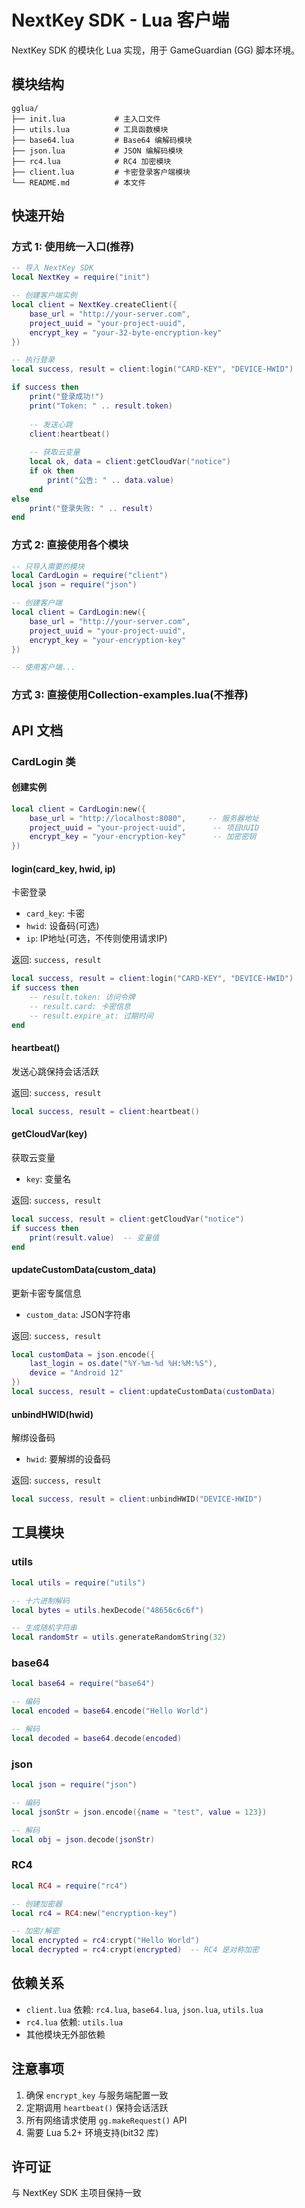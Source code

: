 # NextKey SDK - Lua 客户端

NextKey SDK 的模块化 Lua 实现，用于 GameGuardian (GG) 脚本环境。

## 模块结构

```
gglua/
├── init.lua           # 主入口文件
├── utils.lua          # 工具函数模块
├── base64.lua         # Base64 编解码模块
├── json.lua           # JSON 编解码模块
├── rc4.lua            # RC4 加密模块
├── client.lua         # 卡密登录客户端模块
└── README.md          # 本文件
```

## 快速开始

### 方式 1: 使用统一入口(推荐)

```lua
-- 导入 NextKey SDK
local NextKey = require("init")

-- 创建客户端实例
local client = NextKey.createClient({
    base_url = "http://your-server.com",
    project_uuid = "your-project-uuid",
    encrypt_key = "your-32-byte-encryption-key"
})

-- 执行登录
local success, result = client:login("CARD-KEY", "DEVICE-HWID")

if success then
    print("登录成功!")
    print("Token: " .. result.token)
    
    -- 发送心跳
    client:heartbeat()
    
    -- 获取云变量
    local ok, data = client:getCloudVar("notice")
    if ok then
        print("公告: " .. data.value)
    end
else
    print("登录失败: " .. result)
end
```

### 方式 2: 直接使用各个模块

```lua
-- 只导入需要的模块
local CardLogin = require("client")
local json = require("json")

-- 创建客户端
local client = CardLogin:new({
    base_url = "http://your-server.com",
    project_uuid = "your-project-uuid",
    encrypt_key = "your-encryption-key"
})

-- 使用客户端...
```

### 方式 3: 直接使用Collection-examples.lua(不推荐)

## API 文档

### CardLogin 类

#### 创建实例

```lua
local client = CardLogin:new({
    base_url = "http://localhost:8080",     -- 服务器地址
    project_uuid = "your-project-uuid",      -- 项目UUID
    encrypt_key = "your-encryption-key"      -- 加密密钥
})
```

#### login(card_key, hwid, ip)

卡密登录

- `card_key`: 卡密
- `hwid`: 设备码(可选)
- `ip`: IP地址(可选，不传则使用请求IP)

返回: `success, result`

```lua
local success, result = client:login("CARD-KEY", "DEVICE-HWID")
if success then
    -- result.token: 访问令牌
    -- result.card: 卡密信息
    -- result.expire_at: 过期时间
end
```

#### heartbeat()

发送心跳保持会话活跃

返回: `success, result`

```lua
local success, result = client:heartbeat()
```

#### getCloudVar(key)

获取云变量

- `key`: 变量名

返回: `success, result`

```lua
local success, result = client:getCloudVar("notice")
if success then
    print(result.value)  -- 变量值
end
```

#### updateCustomData(custom_data)

更新卡密专属信息

- `custom_data`: JSON字符串

返回: `success, result`

```lua
local customData = json.encode({
    last_login = os.date("%Y-%m-%d %H:%M:%S"),
    device = "Android 12"
})
local success, result = client:updateCustomData(customData)
```

#### unbindHWID(hwid)

解绑设备码

- `hwid`: 要解绑的设备码

返回: `success, result`

```lua
local success, result = client:unbindHWID("DEVICE-HWID")
```

## 工具模块

### utils

```lua
local utils = require("utils")

-- 十六进制解码
local bytes = utils.hexDecode("48656c6c6f")

-- 生成随机字符串
local randomStr = utils.generateRandomString(32)
```

### base64

```lua
local base64 = require("base64")

-- 编码
local encoded = base64.encode("Hello World")

-- 解码
local decoded = base64.decode(encoded)
```

### json

```lua
local json = require("json")

-- 编码
local jsonStr = json.encode({name = "test", value = 123})

-- 解码
local obj = json.decode(jsonStr)
```

### RC4

```lua
local RC4 = require("rc4")

-- 创建加密器
local rc4 = RC4:new("encryption-key")

-- 加密/解密
local encrypted = rc4:crypt("Hello World")
local decrypted = rc4:crypt(encrypted)  -- RC4 是对称加密
```

## 依赖关系

- `client.lua` 依赖: `rc4.lua`, `base64.lua`, `json.lua`, `utils.lua`
- `rc4.lua` 依赖: `utils.lua`
- 其他模块无外部依赖

## 注意事项

1. 确保 `encrypt_key` 与服务端配置一致
2. 定期调用 `heartbeat()` 保持会话活跃
3. 所有网络请求使用 `gg.makeRequest()` API
4. 需要 Lua 5.2+ 环境支持(bit32 库)

## 许可证

与 NextKey SDK 主项目保持一致

